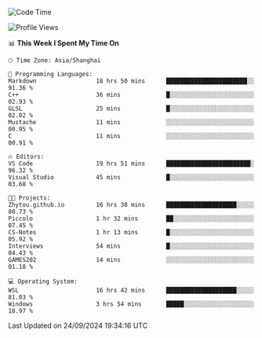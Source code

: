 <!--START_SECTION:waka-->
![Code Time](http://img.shields.io/badge/Code%20Time-2%2C019%20hrs%2040%20mins-blue)

![Profile Views](http://img.shields.io/badge/Profile%20Views-0-blue)

📊 **This Week I Spent My Time On** 

```text
🕑︎ Time Zone: Asia/Shanghai

💬 Programming Languages: 
Markdown                 18 hrs 50 mins      ███████████████████████░░   91.36 % 
C++                      36 mins             █░░░░░░░░░░░░░░░░░░░░░░░░   02.93 % 
GLSL                     25 mins             █░░░░░░░░░░░░░░░░░░░░░░░░   02.02 % 
Mustache                 11 mins             ░░░░░░░░░░░░░░░░░░░░░░░░░   00.95 % 
C                        11 mins             ░░░░░░░░░░░░░░░░░░░░░░░░░   00.91 % 

🔥 Editors: 
VS Code                  19 hrs 51 mins      ████████████████████████░   96.32 % 
Visual Studio            45 mins             █░░░░░░░░░░░░░░░░░░░░░░░░   03.68 % 

🐱‍💻 Projects: 
Zhytou.github.io         16 hrs 38 mins      ████████████████████░░░░░   80.73 % 
Piccolo                  1 hr 32 mins        ██░░░░░░░░░░░░░░░░░░░░░░░   07.45 % 
CS-Notes                 1 hr 13 mins        █░░░░░░░░░░░░░░░░░░░░░░░░   05.92 % 
Interviews               54 mins             █░░░░░░░░░░░░░░░░░░░░░░░░   04.43 % 
GAMES202                 14 mins             ░░░░░░░░░░░░░░░░░░░░░░░░░   01.18 % 

💻 Operating System: 
WSL                      16 hrs 42 mins      ████████████████████░░░░░   81.03 % 
Windows                  3 hrs 54 mins       █████░░░░░░░░░░░░░░░░░░░░   18.97 % 
```


 Last Updated on 24/09/2024 19:34:16 UTC
<!--END_SECTION:waka-->